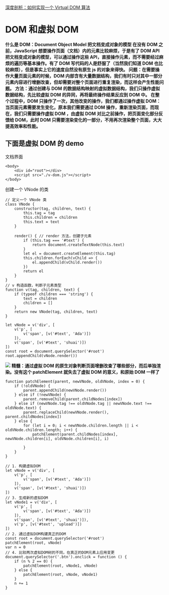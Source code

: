 [深度剖析：如何实现一个 Virtual DOM 算法](https://github.com/livoras/blog/issues/13)

# DOM 和虚拟 DOM

**什么是 DOM：Document Object Model 把文档变成对象的模型
在没有 DOM 之前，JavaScript 想要操作页面（文档）内的元素比较麻烦，于是有了 DOM API 把文档变成对象的模型，可以通过操作这些 API，直接操作元素，而不需要经过麻烦的遍历等基本操作。有了 DOM 写代码的人是舒服了（当然我们知道 DOM 也比较麻烦），但是事实上它的速度自然没有原生 js 的对象来得快。
问题：在需要操作大量页面元素的时候，DOM 内部含有大量数据结构，我们有时只对其中一部分元素内容进行增删改查，但却需要对整个页面进行重复渲染，而这样会产生性能问题。
方法：通过创建与 DOM 的数据结构映射的虚拟数据结构，我们只操作虚拟数据结构，先比较虚拟 DOM 的异同，再将最终操作结果反应到 DOM 中。
在整个过程中，DOM 只操作了一次，其他改变的操作，我们都通过操作虚拟 DOM：当页面元素需要发生变化，原本我们需要通过 DOM 操作，重新渲染页面，而现在，我们只需要操作虚拟 DOM ，由虚拟 DOM 对比之前操作，把页面变化部分反馈给 DOM，此时 DOM 只需要渲染变化的一部分，不用再次渲染整个页面，大大提高效率和性能。**

## 下面是虚拟 DOM 的 demo

文档界面

```
<body>
    <div id="root"></div>
    <script src="./v-dom.js"></script>
</body>
```

创建一个 VNode 的类

```
// 定义一个 VNode 类
class VNode {
    constructor(tag, children, text) {
        this.tag = tag
        this.children = children
        this.text = text
    }

    render() { // render 方法，创建子元素
        if (this.tag === '#text') {
            return document.createTextNode(this.text)
        }
        let el = document.createElement(this.tag)
        this.children.forEach(vChild => {
            el.appendChild(vChild.render())
        })
        return el
    }
}
// v 构造函数，判断子元素类型
function v(tag, children, text) {
    if (typeof children === 'string') {
        text = children
        children = []
    }
    return new VNode(tag, children, text)
}
```

```
let vNode = v('div', [
    v('p', [
        v('span', [v('#text', 'Ada')])
    ]),
    v('span', [v('#text', 'shuai')])
])
const root = document.querySelector('#root')
root.appendChild(vNode.render())
```

![](https://upload-images.jianshu.io/upload_images/7094266-762ab26eabd2e04e.png?imageMogr2/auto-orient/strip%7CimageView2/2/w/1240)
**精髓：通过虚拟 DOM 的原生对象判断页面增删改查了哪些部分，而后单独渲染。没有这个 patchElement 就失去了虚拟 DOM 的意义，和原始 DOM 一样了**

```
function patchElement(parent, newVNode, oldVNode, index = 0) {
    if (!oldVNode) {
        parent.appendChild(newVNode.render())
    } else if (!newVNode) {
        parent.removeChild(parent.childNodes[index])
    } else if (newVNode.tag !== oldVNode.tag || newVNode.text !== oldVNode.text) {
        parent.replaceChild(newVNode.render(), parent.childNodes[index])
    } else {
        for (let i = 0; i < newVNode.children.length || i < oldVNode.children.length; i++) {
            patchElement(parent.childNodes[index], newVNode.children[i], oldVNode.children[i], i)

        }
    }
}
```

```
// 1. 构建虚拟DOM
let vNode = v('div', [
    v('p', [
        v('span', [v('#text', 'Ada')])
    ]),
    v('span', [v('#text', 'shuai')])
])
// 3. 生成新的虚拟DOM
let vNode1 = v('div', [
    v('p', [
        v('span', [v('#text', 'Ada')])
    ]),
    v('span', [v('#text', 'shuai')]),
    v('p', [v('#text', 'upload')])
])
// 2. 通过虚拟DOM构建真正的DOM
const root = document.querySelector('#root')
patchElement(root, vNode)
var n = 0
// 4. 比较两次虚拟DOM树的不同，在真正的DOM元素上应用变更
document.querySelector('.btn').onclick = function () {
    if (n % 2 == 0) {
        patchElement(root, vNode1, vNode)
    } else {
        patchElement(root, vNode, vNode1)
    }
    n += 1
}
```
